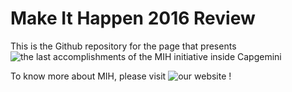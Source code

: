 # Make It Happen 2016 Review

This is the Github repository for the page that presents ![the last accomplishments of the MIH initiative inside Capgemini](http://lenafaure.github.io/enigmatic-shore/)

To know more about MIH, please visit ![our website !](http://ns329958.ip-37-187-118.eu/mihagency/web/)

